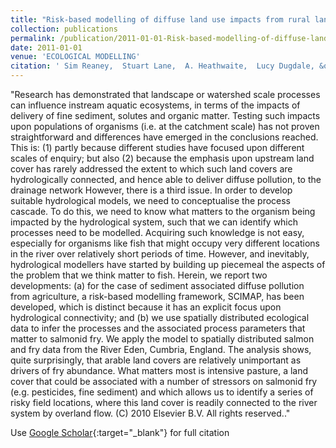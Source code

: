 ```yaml
---
title: "Risk-based modelling of diffuse land use impacts from rural landscapes upon salmonid fry abundance"
collection: publications
permalink: /publication/2011-01-01-Risk-based-modelling-of-diffuse-land-use-impacts-from-rural-landscapes-upon-salmonid-fry-abundance
date: 2011-01-01
venue: 'ECOLOGICAL MODELLING'
citation: ' Sim Reaney,  Stuart Lane,  A. Heathwaite,  Lucy Dugdale, &quot 2011:Risk-based modelling of diffuse land use impacts from rural landscapes upon salmonid fry abundance.&quot; ECOLOGICAL MODELLING, Volume 222, Issue 4, Pages 1016-1029'
---
```

"Research has demonstrated that landscape or watershed scale processes can influence instream aquatic ecosystems, in terms of the impacts of delivery of fine sediment, solutes and organic matter. Testing such impacts upon populations of organisms (i.e. at the catchment scale) has not proven straightforward and differences have emerged in the conclusions reached. This is: (1) partly because different studies have focused upon different scales of enquiry; but also (2) because the emphasis upon upstream land cover has rarely addressed the extent to which such land covers are hydrologically connected, and hence able to deliver diffuse pollution, to the drainage network However, there is a third issue. In order to develop suitable hydrological models, we need to conceptualise the process cascade. To do this, we need to know what matters to the organism being impacted by the hydrological system, such that we can identify which processes need to be modelled. Acquiring such knowledge is not easy, especially for organisms like fish that might occupy very different locations in the river over relatively short periods of time. However, and inevitably, hydrological modellers have started by building up piecemeal the aspects of the problem that we think matter to fish. Herein, we report two developments: (a) for the case of sediment associated diffuse pollution from agriculture, a risk-based modelling framework, SCIMAP, has been developed, which is distinct because it has an explicit focus upon hydrological connectivity; and (b) we use spatially distributed ecological data to infer the processes and the associated process parameters that matter to salmonid fry. We apply the model to spatially distributed salmon and fry data from the River Eden, Cumbria, England. The analysis shows, quite surprisingly, that arable land covers are relatively unimportant as drivers of fry abundance. What matters most is intensive pasture, a land cover that could be associated with a number of stressors on salmonid fry (e.g. pesticides, fine sediment) and which allows us to identify a series of risky field locations, where this land cover is readily connected to the river system by overland flow. (C) 2010 Elsevier B.V. All rights reserved.."

Use [Google Scholar](https://scholar.google.com/scholar?q=Risk+based+modelling+of+diffuse+land+use+impacts+from+rural+landscapes+upon+salmonid+fry+abundance){:target="_blank"} for full citation

